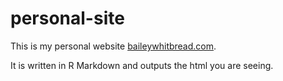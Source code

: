 # personal-site

This is my personal website [baileywhitbread.com](https://baileywhitbread.com).

It is written in R Markdown and outputs the html you are seeing.

